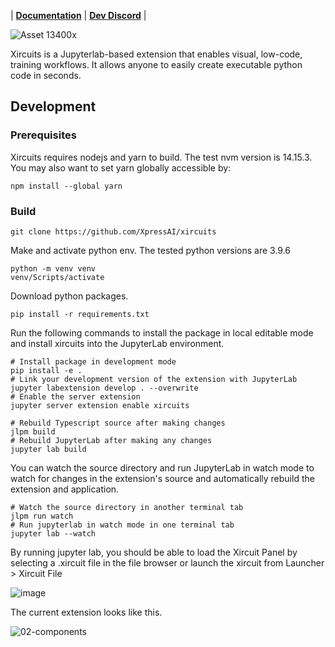 | **[Documentation](https://xircuits.io/docs/index)** |
**[Dev Discord](https://discord.gg/vgEg2ZtxCw)** |


![Asset 13400x](https://user-images.githubusercontent.com/68586800/144788478-2de08f79-cb0a-4d5b-bde5-90412abc11b0.png)

Xircuits is a Jupyterlab-based extension that enables visual, low-code, training workflows. It allows anyone to easily create executable python code in seconds.


## Development


### Prerequisites

Xircuits requires nodejs and yarn to build. The test nvm version is 14.15.3. 
You may also want to set yarn globally accessible by:

```
npm install --global yarn
```

### Build
```
git clone https://github.com/XpressAI/xircuits
```
Make and activate python env. The tested python versions are 3.9.6

```
python -m venv venv
venv/Scripts/activate
```

Download python packages. 

```
pip install -r requirements.txt
```

Run the following commands to install the package in local editable mode and install xircuits into the JupyterLab environment.

```
# Install package in development mode
pip install -e .
# Link your development version of the extension with JupyterLab
jupyter labextension develop . --overwrite
# Enable the server extension
jupyter server extension enable xircuits

# Rebuild Typescript source after making changes
jlpm build
# Rebuild JupyterLab after making any changes
jupyter lab build

```

You can watch the source directory and run JupyterLab in watch mode to watch for changes in the extension's source and automatically rebuild the extension and application.
```
# Watch the source directory in another terminal tab
jlpm run watch
# Run jupyterlab in watch mode in one terminal tab
jupyter lab --watch
```

By running jupyter lab, you should be able to load the Xircuit Panel by selecting a .xircuit file in the file browser or launch the xircuit from Launcher > Xircuit File

![image](https://user-images.githubusercontent.com/23378929/133190662-61e71e75-88a4-4fca-8b9c-c1f7ed1fac55.png)


The current extension looks like this.

![02-components](https://user-images.githubusercontent.com/68586800/147523242-f549f9f3-edba-492b-9ebe-a2c3fdfb8a86.gif)

